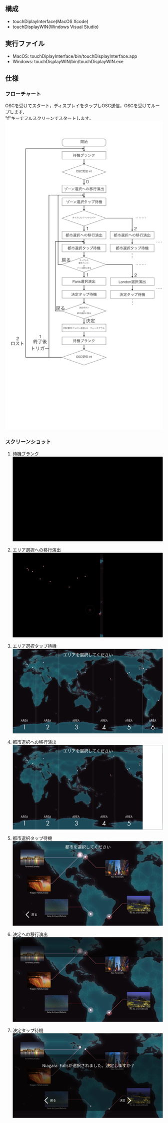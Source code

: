 ## 構成
- touchDiplayInterface(MacOS Xcode)
- touchDisplayWIN(Windows Visual Studio)

## 実行ファイル
- MacOS: touchDiplayInterface/bin/touchDisplayInterface.app
- Windows: touchDisplayWIN/bin/touchDisplayWIN.exe

## 仕様
### フローチャート
OSCを受けてスタート，ディスプレイをタップしOSC送信，OSCを受けてループします．  
"f"キーでフルスクリーンでスタートします．  
![Flow](https://github.com/5c0tt411en/touchDisplayInterface/blob/master/images/touchDisplayFlowChart.jpeg)

### スクリーンショット
1. 待機ブランク
![ST_BLWAIT](https://github.com/5c0tt411en/touchDisplayInterface/blob/master/images/01.png)

2. エリア選択への移行演出
![ST_TOARANIM](https://github.com/5c0tt411en/touchDisplayInterface/blob/master/images/02.png)

3. エリア選択タップ待機
![ST_ARWAIT](https://github.com/5c0tt411en/touchDisplayInterface/blob/master/images/03.png)

4. 都市選択への移行演出
![ST_TOCIANIM](https://github.com/5c0tt411en/touchDisplayInterface/blob/master/images/04.png)

5. 都市選択タップ待機
![ST_CIWAIT](https://github.com/5c0tt411en/touchDisplayInterface/blob/master/images/05.png)

6. 決定への移行演出
![ST_TODEANIM](https://github.com/5c0tt411en/touchDisplayInterface/blob/master/images/06.png)

7. 決定タップ待機
![ST_BLWAIT](https://github.com/5c0tt411en/touchDisplayInterface/blob/master/images/07.png)
